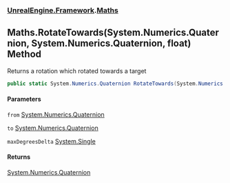 ### [UnrealEngine.Framework](./UnrealEngine-Framework.md 'UnrealEngine.Framework').[Maths](./Maths.md 'UnrealEngine.Framework.Maths')
## Maths.RotateTowards(System.Numerics.Quaternion, System.Numerics.Quaternion, float) Method
Returns a rotation which rotated towards a target  
```csharp
public static System.Numerics.Quaternion RotateTowards(System.Numerics.Quaternion from, System.Numerics.Quaternion to, float maxDegreesDelta);
```
#### Parameters
<a name='UnrealEngine-Framework-Maths-RotateTowards(System-Numerics-Quaternion_System-Numerics-Quaternion_float)-from'></a>
`from` [System.Numerics.Quaternion](https://docs.microsoft.com/en-us/dotnet/api/System.Numerics.Quaternion 'System.Numerics.Quaternion')  
  
<a name='UnrealEngine-Framework-Maths-RotateTowards(System-Numerics-Quaternion_System-Numerics-Quaternion_float)-to'></a>
`to` [System.Numerics.Quaternion](https://docs.microsoft.com/en-us/dotnet/api/System.Numerics.Quaternion 'System.Numerics.Quaternion')  
  
<a name='UnrealEngine-Framework-Maths-RotateTowards(System-Numerics-Quaternion_System-Numerics-Quaternion_float)-maxDegreesDelta'></a>
`maxDegreesDelta` [System.Single](https://docs.microsoft.com/en-us/dotnet/api/System.Single 'System.Single')  
  
#### Returns
[System.Numerics.Quaternion](https://docs.microsoft.com/en-us/dotnet/api/System.Numerics.Quaternion 'System.Numerics.Quaternion')  
